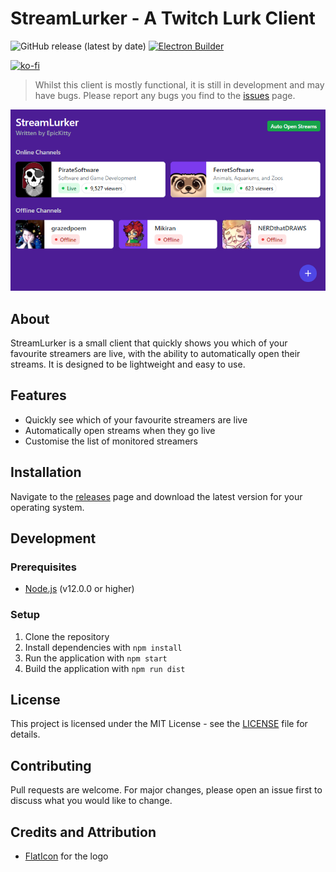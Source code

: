 # StreamLurker - A Twitch Lurk Client
![GitHub release (latest by date)](https://img.shields.io/github/v/release/EpicnessTwo/StreamLurker)
[![Electron Builder](https://github.com/EpicnessTwo/StreamLurker/actions/workflows/build.yml/badge.svg)](https://github.com/EpicnessTwo/StreamLurker/actions/workflows/publish.yml)

[![ko-fi](https://ko-fi.com/img/githubbutton_sm.svg)](https://ko-fi.com/U7U1RLHUW)

> Whilst this client is mostly functional, it is still in development and may have bugs. Please report any bugs you find to the [issues](https://github.com/EpicnessTwo/StreamLurker/issues) page.

![Stream Lurker Interface](.github/images/streamlurker.png)

## About
StreamLurker is a small client that quickly shows you which of your favourite streamers are live, with the ability to automatically open their streams. It is designed to be lightweight and easy to use.

## Features
- Quickly see which of your favourite streamers are live
- Automatically open streams when they go live
- Customise the list of monitored streamers

## Installation

Navigate to the [releases](https://github.com/EpicnessTwo/StreamLurker/releases) page and download the latest version for your operating system.

## Development

### Prerequisites
- [Node.js](https://nodejs.org/en/) (v12.0.0 or higher)

### Setup
1. Clone the repository
2. Install dependencies with `npm install`
3. Run the application with `npm start`
4. Build the application with `npm run dist`

## License
This project is licensed under the MIT License - see the [LICENSE](LICENSE) file for details.

## Contributing
Pull requests are welcome. For major changes, please open an issue first to discuss what you would like to change.

## Credits and Attribution

 - [FlatIcon](https://www.flaticon.com/free-icon/lurker_2041070) for the logo